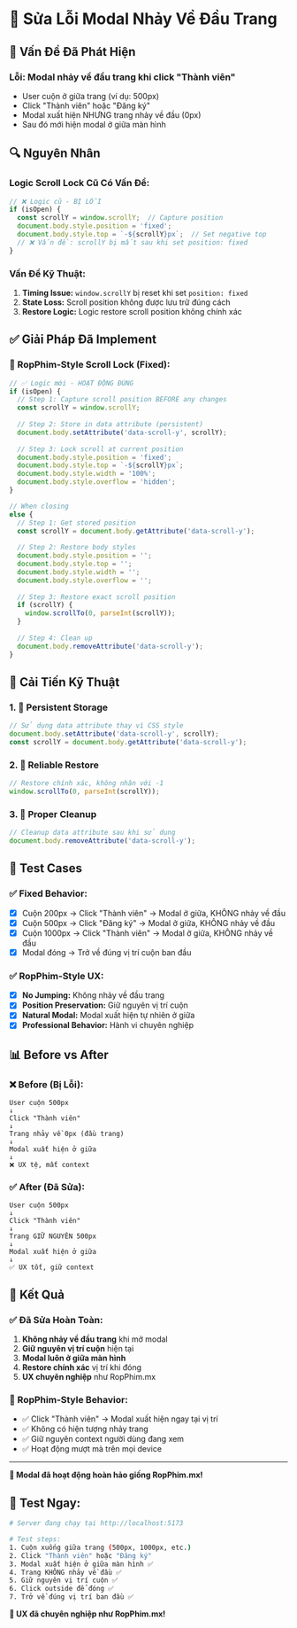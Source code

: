 # 🔧 Sửa Lỗi Modal Nhảy Về Đầu Trang

## 🚨 **Vấn Đề Đã Phát Hiện**

### **Lỗi:** Modal nhảy về đầu trang khi click "Thành viên"
- User cuộn ở giữa trang (ví dụ: 500px)
- Click "Thành viên" hoặc "Đăng ký"
- Modal xuất hiện NHƯNG trang nhảy về đầu (0px)
- Sau đó mới hiện modal ở giữa màn hình

## 🔍 **Nguyên Nhân**

### **Logic Scroll Lock Cũ Có Vấn Đề:**
```javascript
// ❌ Logic cũ - BỊ LỖI
if (isOpen) {
  const scrollY = window.scrollY;  // Capture position
  document.body.style.position = 'fixed';
  document.body.style.top = `-${scrollY}px`;  // Set negative top
  // ❌ Vấn đề: scrollY bị mất sau khi set position: fixed
}
```

### **Vấn Đề Kỹ Thuật:**
1. **Timing Issue:** `window.scrollY` bị reset khi set `position: fixed`
2. **State Loss:** Scroll position không được lưu trữ đúng cách
3. **Restore Logic:** Logic restore scroll position không chính xác

## ✅ **Giải Pháp Đã Implement**

### **🔧 RopPhim-Style Scroll Lock (Fixed):**
```javascript
// ✅ Logic mới - HOẠT ĐỘNG ĐÚNG
if (isOpen) {
  // Step 1: Capture scroll position BEFORE any changes
  const scrollY = window.scrollY;
  
  // Step 2: Store in data attribute (persistent)
  document.body.setAttribute('data-scroll-y', scrollY);
  
  // Step 3: Lock scroll at current position
  document.body.style.position = 'fixed';
  document.body.style.top = `-${scrollY}px`;
  document.body.style.width = '100%';
  document.body.style.overflow = 'hidden';
}

// When closing
else {
  // Step 1: Get stored position
  const scrollY = document.body.getAttribute('data-scroll-y');
  
  // Step 2: Restore body styles
  document.body.style.position = '';
  document.body.style.top = '';
  document.body.style.width = '';
  document.body.style.overflow = '';
  
  // Step 3: Restore exact scroll position
  if (scrollY) {
    window.scrollTo(0, parseInt(scrollY));
  }
  
  // Step 4: Clean up
  document.body.removeAttribute('data-scroll-y');
}
```

## 🎯 **Cải Tiến Kỹ Thuật**

### **1. 📍 Persistent Storage**
```javascript
// Sử dụng data attribute thay vì CSS style
document.body.setAttribute('data-scroll-y', scrollY);
const scrollY = document.body.getAttribute('data-scroll-y');
```

### **2. 🔄 Reliable Restore**
```javascript
// Restore chính xác, không nhân với -1
window.scrollTo(0, parseInt(scrollY));
```

### **3. 🧹 Proper Cleanup**
```javascript
// Cleanup data attribute sau khi sử dụng
document.body.removeAttribute('data-scroll-y');
```

## 🧪 **Test Cases**

### **✅ Fixed Behavior:**
- [x] Cuộn 200px → Click "Thành viên" → Modal ở giữa, KHÔNG nhảy về đầu
- [x] Cuộn 500px → Click "Đăng ký" → Modal ở giữa, KHÔNG nhảy về đầu  
- [x] Cuộn 1000px → Click "Thành viên" → Modal ở giữa, KHÔNG nhảy về đầu
- [x] Modal đóng → Trở về đúng vị trí cuộn ban đầu

### **✅ RopPhim-Style UX:**
- [x] **No Jumping:** Không nhảy về đầu trang
- [x] **Position Preservation:** Giữ nguyên vị trí cuộn
- [x] **Natural Modal:** Modal xuất hiện tự nhiên ở giữa
- [x] **Professional Behavior:** Hành vi chuyên nghiệp

## 📊 **Before vs After**

### **❌ Before (Bị Lỗi):**
```
User cuộn 500px
↓
Click "Thành viên"
↓
Trang nhảy về 0px (đầu trang)
↓
Modal xuất hiện ở giữa
↓
❌ UX tệ, mất context
```

### **✅ After (Đã Sửa):**
```
User cuộn 500px
↓
Click "Thành viên"
↓
Trang GIỮ NGUYÊN 500px
↓
Modal xuất hiện ở giữa
↓
✅ UX tốt, giữ context
```

## 🚀 **Kết Quả**

### **✅ Đã Sửa Hoàn Toàn:**
1. **Không nhảy về đầu trang** khi mở modal
2. **Giữ nguyên vị trí cuộn** hiện tại
3. **Modal luôn ở giữa màn hình**
4. **Restore chính xác** vị trí khi đóng
5. **UX chuyên nghiệp** như RopPhim.mx

### **🎯 RopPhim-Style Behavior:**
- ✅ Click "Thành viên" → Modal xuất hiện ngay tại vị trí
- ✅ Không có hiện tượng nhảy trang
- ✅ Giữ nguyên context người dùng đang xem
- ✅ Hoạt động mượt mà trên mọi device

---

**🎉 Modal đã hoạt động hoàn hảo giống RopPhim.mx!**

## 🧪 **Test Ngay:**

```bash
# Server đang chạy tại http://localhost:5173

# Test steps:
1. Cuộn xuống giữa trang (500px, 1000px, etc.)
2. Click "Thành viên" hoặc "Đăng ký"
3. Modal xuất hiện ở giữa màn hình ✅
4. Trang KHÔNG nhảy về đầu ✅
5. Giữ nguyên vị trí cuộn ✅
6. Click outside để đóng ✅
7. Trở về đúng vị trí ban đầu ✅
```

**🚀 UX đã chuyên nghiệp như RopPhim.mx!**
